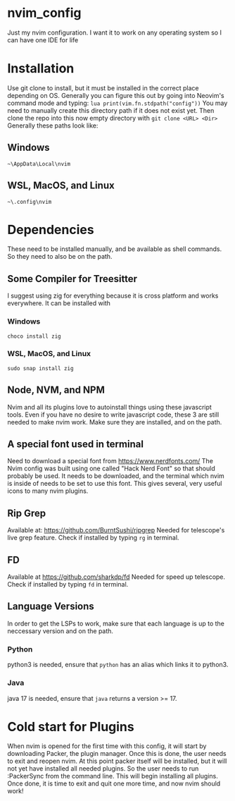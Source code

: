 # nvim_config
Just my nvim configuration. I want it to work on any operating system so I can have one IDE for life


# Installation
Use git clone to install, but it must be installed in the correct place depending on OS.
Generally you can figure this out by going into Neovim's command mode and typing: `lua print(vim.fn.stdpath("config"))`
You may need to manually create this directory path if it does not exist yet.
Then clone the repo into this now empty directory with `git clone <URL> <Dir>`
Generally these paths look like:

## Windows
`~\AppData\Local\nvim`
## WSL, MacOS, and Linux
`~\.config\nvim`


# Dependencies
These need to be installed manually, and be available as shell commands. So they need to also be on the path.

## Some Compiler for Treesitter
I suggest using zig for everything because it is cross platform and works everywhere. It can be installed with
### Windows
`choco install zig`
### WSL, MacOS, and Linux
`sudo snap install zig`

## Node, NVM, and NPM
Nvim and all its plugins love to autoinstall things using these javascript tools.
Even if you have no desire to write javascript code, these 3 are still needed to make nvim work.
Make sure they are installed, and on the path.

## A special font used in terminal
Need to download a special font from https://www.nerdfonts.com/
The Nvim config was built using one called "Hack Nerd Font" so that should probably be used.
It needs to be downloaded, and the terminal which nvim is inside of needs to be set to use this font.
This gives several, very useful icons to many nvim plugins.

## Rip Grep
Available at: https://github.com/BurntSushi/ripgrep
Needed for telescope's live grep feature. Check if installed by typing `rg` in terminal.

## FD
Available at https://github.com/sharkdp/fd
Needed for speed up telescope. Check if installed by typing `fd` in terminal.

## Language Versions
In order to get the LSPs to work, make sure that each language is up to the neccessary version and on the path.
### Python
python3 is needed, ensure that `python` has an alias which links it to python3.
### Java
java 17 is needed, ensure that `java` returns a version >= 17.


# Cold start for Plugins

When nvim is opened for the first time with this config, it will start by downloading Packer, the plugin manager.
Once this is done, the user needs to exit and reopen nvim.
At this point packer itself will be installed, but it will not yet have installed all needed plugins.
So the user needs to run :PackerSync from the command line. This will begin installing all plugins.
Once done, it is time to exit and quit one more time, and now nvim should work!
